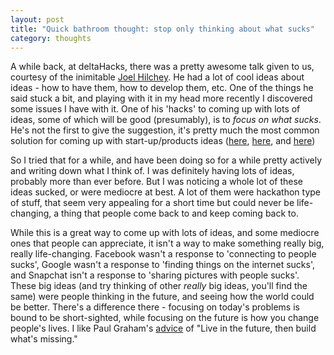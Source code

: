 ```yaml
---
layout: post
title: "Quick bathroom thought: stop only thinking about what sucks"
category: thoughts
---
```


A while back, at deltaHacks, there was a pretty awesome talk given to us, courtesy of the inimitable [Joel Hilchey](http://www.joelhilchey.com/). He had a lot of cool ideas about ideas - how to have them, how to develop them, etc. One of the things he said stuck a bit, and playing with it in my head more recently I discovered some issues I have with it. One of his 'hacks' to coming up with lots of ideas, some of which will be good (presumably), is to _focus on what sucks_. He's not the first to give the suggestion, it's pretty much the most common solution for coming up with start-up/products ideas ([here](http://www.entrepreneur.com/article/225513), [here](http://www.quora.com/How-do-entrepreneurs-come-up-with-new-startup-ideas), and [here](http://www.lifehack.org/articles/work/7-ways-think-great-startup-ideas.html))

So I tried that for a while, and have been doing so for a while pretty actively and writing down what I think of. I was definitely having lots of ideas, probably more than ever before. But I was noticing a whole lot of these ideas sucked, or were mediocre at best. A lot of them were hackathon type of stuff, that seem very appealing for a short time but could never be life-changing, a thing that people come back to and keep coming back to.

While this is a great way to come up with lots of ideas, and some mediocre ones that people can appreciate, it isn't a way to make something really big, really life-changing. Facebook wasn't a response to 'connecting to people sucks', Google wasn't a response to 'finding things on the internet sucks', and Snapchat isn't a response to 'sharing pictures with people sucks'. These big ideas (and try thinking of other _really_ big ideas, you'll find the same) were people thinking in the future, and seeing how the world could be better. There's a difference there - focusing on today's problems is bound to be short-sighted, while focusing on the future is how you change people's lives. I like Paul Graham's [advice](http://paulgraham.com/startupideas.html) of \"Live in the future, then build what's missing.\"
